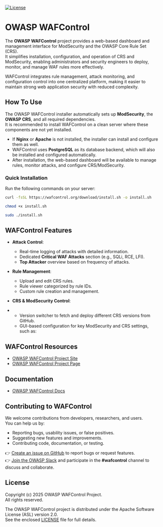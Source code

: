 [![License](https://img.shields.io/badge/License-Apache%202.0-blue.svg)](https://opensource.org/licenses/Apache-2.0)

# OWASP WAFControl

The **OWASP WAFControl** project provides a web-based dashboard and management interface for ModSecurity and the OWASP Core Rule Set (CRS).  
It simplifies installation, configuration, and operation of CRS and ModSecurity, enabling administrators and security engineers to deploy, monitor, and manage WAF rules more effectively.

WAFControl integrates rule management, attack monitoring, and configuration control into one centralized platform, making it easier to maintain strong web application security with reduced complexity.


## How To Use

The OWASP WAFControl installer automatically sets up **ModSecurity**, the **OWASP CRS**, and all required dependencies.  
It is recommended to install WAFControl on a clean server where these components are not yet installed.  

- If **Nginx** or **Apache** is not installed, the installer can install and configure them as well.  
- WAFControl uses **PostgreSQL** as its database backend, which will also be installed and configured automatically.  
- After installation, the web-based dashboard will be available to manage rules, monitor attacks, and configure CRS/ModSecurity.  

### Quick Installation

Run the following commands on your server:

```bash
curl -fsSL https://wafcontrol.org/download/install.sh -o install.sh
```

```bash
chmod +x install.sh
```

```bash
sudo ./install.sh
```



## WAFControl Features

- **Attack Control**:  
  - Real-time logging of attacks with detailed information.  
  - Dedicated **Critical WAF Attacks** section (e.g., SQLi, RCE, LFI).  
  - **Top Attacker** overview based on frequency of attacks.  

- **Rule Management**:  
  - Upload and edit CRS rules.  
  - Rule viewer categorized by rule IDs.  
  - Custom rule creation and management.  

- **CRS & ModSecurity Control**:  
- 
  - Version switcher to fetch and deploy different CRS versions from GitHub.  
  - GUI-based configuration for key ModSecurity and CRS settings, such as:  

## WAFControl Resources
- [OWASP WAFControl Project Site](https://wafcontrol.org/)
- [OWASP WAFControl Project Page](https://owasp.org/www-project-wafcontrol/)  

## Documentation
- [OWASP WAFControl Docs](https://wafcontrol.org/docs)


## Contributing to WAFControl

We welcome contributions from developers, researchers, and users.  
You can help us by:  
- Reporting bugs, usability issues, or false positives.  
- Suggesting new features and improvements.  
- Contributing code, documentation, or testing.  

👉 [Create an issue on GitHub](https://github.com/wafcontrol/wafcontrol/issues) to report bugs or request features.  
👉 [Join the OWASP Slack](https://owasp.org/slack/invite) and participate in the **#wafcontrol** channel to discuss and collaborate.  


## License

Copyright (c) 2025 OWASP WAFControl Project.  
All rights reserved.  

The OWASP WAFControl project is distributed under the Apache Software License (ASL) version 2.0.  
See the enclosed [LICENSE](./LICENSE) file for full details.
